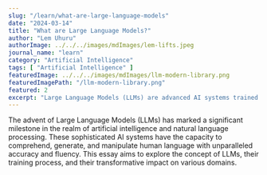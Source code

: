 ```yaml
---
slug: "/learn/what-are-large-language-models"
date: "2024-03-14"
title: "What are Large Language Models?"
author: "Lem Uhuru"
authorImage: ../../../images/mdImages/lem-lifts.jpeg
journal_name: "learn"
category: "Artificial Intelligence"
tags: [ "Artificial Intelligence" ]
featuredImage: ../../../images/mdImages/llm-modern-library.png
featuredImagePath: "/llm-modern-library.png"
featured: 2
excerpt: "Large Language Models (LLMs) are advanced AI systems trained on massive amounts of text data, enabling them to understand."
---
```


The advent of Large Language Models (LLMs) has marked a significant milestone in the realm of artificial intelligence and natural language processing. These sophisticated AI systems have the capacity to comprehend, generate, and manipulate human language with unparalleled accuracy and fluency. This essay aims to explore the concept of LLMs, their training process, and their transformative impact on various domains.
